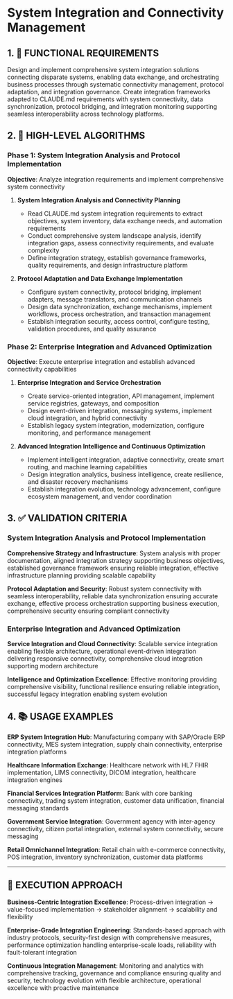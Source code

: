 # System Integration and Connectivity Management

## 1. 🎯 FUNCTIONAL REQUIREMENTS

Design and implement comprehensive system integration solutions connecting disparate systems, enabling data exchange, and orchestrating business processes through systematic connectivity management, protocol adaptation, and integration governance. Create integration frameworks adapted to CLAUDE.md requirements with system connectivity, data synchronization, protocol bridging, and integration monitoring supporting seamless interoperability across technology platforms.

## 2. 🔄 HIGH-LEVEL ALGORITHMS

### Phase 1: System Integration Analysis and Protocol Implementation
**Objective**: Analyze integration requirements and implement comprehensive system connectivity

1. **System Integration Analysis and Connectivity Planning**
   - Read CLAUDE.md system integration requirements to extract objectives, system inventory, data exchange needs, and automation requirements
   - Conduct comprehensive system landscape analysis, identify integration gaps, assess connectivity requirements, and evaluate complexity
   - Define integration strategy, establish governance frameworks, quality requirements, and design infrastructure platform

2. **Protocol Adaptation and Data Exchange Implementation**
   - Configure system connectivity, protocol bridging, implement adapters, message translators, and communication channels
   - Design data synchronization, exchange mechanisms, implement workflows, process orchestration, and transaction management
   - Establish integration security, access control, configure testing, validation procedures, and quality assurance

### Phase 2: Enterprise Integration and Advanced Optimization
**Objective**: Execute enterprise integration and establish advanced connectivity capabilities

1. **Enterprise Integration and Service Orchestration**
   - Create service-oriented integration, API management, implement service registries, gateways, and composition
   - Design event-driven integration, messaging systems, implement cloud integration, and hybrid connectivity
   - Establish legacy system integration, modernization, configure monitoring, and performance management

2. **Advanced Integration Intelligence and Continuous Optimization**
   - Implement intelligent integration, adaptive connectivity, create smart routing, and machine learning capabilities
   - Design integration analytics, business intelligence, create resilience, and disaster recovery mechanisms
   - Establish integration evolution, technology advancement, configure ecosystem management, and vendor coordination

## 3. ✅ VALIDATION CRITERIA

### System Integration Analysis and Protocol Implementation
**Comprehensive Strategy and Infrastructure**: System analysis with proper documentation, aligned integration strategy supporting business objectives, established governance framework ensuring reliable integration, effective infrastructure planning providing scalable capability

**Protocol Adaptation and Security**: Robust system connectivity with seamless interoperability, reliable data synchronization ensuring accurate exchange, effective process orchestration supporting business execution, comprehensive security ensuring compliant connectivity

### Enterprise Integration and Advanced Optimization
**Service Integration and Cloud Connectivity**: Scalable service integration enabling flexible architecture, operational event-driven integration delivering responsive connectivity, comprehensive cloud integration supporting modern architecture

**Intelligence and Optimization Excellence**: Effective monitoring providing comprehensive visibility, functional resilience ensuring reliable integration, successful legacy integration enabling system evolution

## 4. 📚 USAGE EXAMPLES

**ERP System Integration Hub**: Manufacturing company with SAP/Oracle ERP connectivity, MES system integration, supply chain connectivity, enterprise integration platforms

**Healthcare Information Exchange**: Healthcare network with HL7 FHIR implementation, LIMS connectivity, DICOM integration, healthcare integration engines

**Financial Services Integration Platform**: Bank with core banking connectivity, trading system integration, customer data unification, financial messaging standards

**Government Service Integration**: Government agency with inter-agency connectivity, citizen portal integration, external system connectivity, secure messaging

**Retail Omnichannel Integration**: Retail chain with e-commerce connectivity, POS integration, inventory synchronization, customer data platforms

---

## 🎯 EXECUTION APPROACH

**Business-Centric Integration Excellence**: Process-driven integration → value-focused implementation → stakeholder alignment → scalability and flexibility

**Enterprise-Grade Integration Engineering**: Standards-based approach with industry protocols, security-first design with comprehensive measures, performance optimization handling enterprise-scale loads, reliability with fault-tolerant integration

**Continuous Integration Management**: Monitoring and analytics with comprehensive tracking, governance and compliance ensuring quality and security, technology evolution with flexible architecture, operational excellence with proactive maintenance